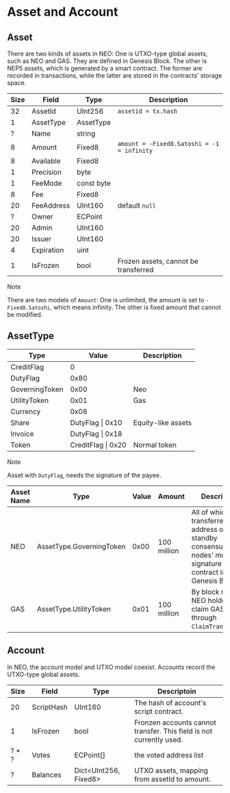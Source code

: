 # Asset and Account

## Asset

There are two kinds of assets in NEO: One is UTXO-type global assets, such as NEO and GAS. They are defined in Genesis Block. The other is NEP5 assets, which is generated by a smart contract. The former are recorded in transactions, while the latter are stored in the contracts' storage space.

| Size | Field  | Type | Description |
|--|-------|------|------|
| 32  | AssetId | UInt256 | `assetid = tx.hash` |
| 1 | AssetType | AssetType | |
| ? | Name | string | |
| 8 | Amount  |Fixed8 |  `amount = -Fixed8.Satoshi = -1 = infinity`  |
| 8 | Available | Fixed8 |   |
| 1 | Precision | byte |   |
| 1 | FeeMode | const byte |   |
| 8 | Fee  | Fixed8 |   |
| 20 | FeeAddress | UInt160 | default `null`   |
| ? | Owner  | ECPoint |   |
| 20 | Admin  | UInt160  |   |
| 20 | Issuer  | UInt160 |   |
| 4 | Expiration  | uint  |   |
| 1 | IsFrozen  | bool | Frozen assets, cannot be transferred  |

> [!NOTE]
>
> There are two models of `Amount`: One is unlimited, the amount is set to `-Fixed8.Satoshi`, which means infinity. The other is fixed amount that cannot be modified.

## AssetType

| Type | Value | Description |
|-------|-----|----|
| CreditFlag | 0 |  |
| DutyFlag | 0x80 |  |
| GoverningToken | 0x00 | Neo |
| UtilityToken | 0x01 | Gas |
| Currency | 0x08 |  |
| Share | DutyFlag &#124; 0x10 | Equity-like assets |
| Invoice | DutyFlag &#124; 0x18 |  |
| Token | CreditFlag &#124; 0x20 | Normal token |

> [!NOTE]
>
> Asset with `DutyFlag`, needs the signature of the payee. 

| Asset Name | Type | Value |  Amount | Description |
|-------|----|-----|-------|--------|
| NEO |  AssetType.GoverningToken | 0x00 | 100 million | All of which are transferred to the address of the standby consensus nodes' multi-signature contract in Genesis Block |
| GAS | AssetType.UtilityToken | 0x01 | 100 million | By block release, NEO holders claim GAS through `ClaimTransaction`. |

## **Account**

In NEO, the account model and UTXO model coexist. Accounts record the UTXO-type global assets.

| Size | Field | Type | Descriptoin |
|------|-------|------|------|
| 20 | ScriptHash | UInt160 | The hash of account's script contract. |
| 1  | IsFrozen   | bool    | Fronzen accounts cannot transfer. This field is not currently used. |
| ? * ? | Votes  | ECPoint[] | the voted address list |
| ? | Balances  |Dict<UInt256, Fixed8> | UTXO assets, mapping from assetId to amount.  |

